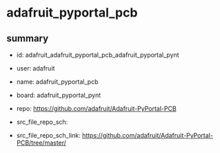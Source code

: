 # adafruit_pyportal_pcb
 
## summary 
* id: adafruit_adafruit_pyportal_pcb_adafruit_pyportal_pynt
* user: adafruit
* name: adafruit_pyportal_pcb
* board: adafruit_pyportal_pynt
* repo: https://github.com/adafruit/Adafruit-PyPortal-PCB



* src_file_repo_sch: 
* src_file_repo_sch_link: https://github.com/adafruit/Adafruit-PyPortal-PCB/tree/master/






